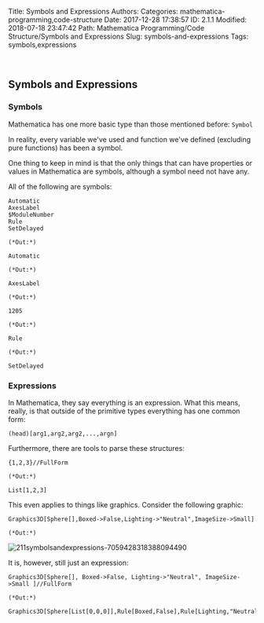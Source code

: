 Title: Symbols and Expressions
Authors: 
Categories: mathematica-programming,code-structure
Date: 2017-12-28 17:38:57
ID: 2.1.1
Modified: 2018-07-18 23:47:42
Path: Mathematica Programming/Code Structure/Symbols and Expressions
Slug: symbols-and-expressions
Tags: symbols,expressions

<a id="symbols-and-expressions" style="width:0;height:0;margin:0;padding:0;">&zwnj;</a>

## Symbols and Expressions

### Symbols

Mathematica has one more basic type than those mentioned before:  ```Symbol```

In reality, every variable we've used and function we've defined (excluding pure functions) has been a symbol.

One thing to keep in mind is that the only things that can have properties or values in Mathematica are symbols, although a symbol need not have any.

All of the following are symbols:

    Automatic
    AxesLabel
    $ModuleNumber
    Rule
    SetDelayed

    (*Out:*)
    
    Automatic

    (*Out:*)
    
    AxesLabel

    (*Out:*)
    
    1205

    (*Out:*)
    
    Rule

    (*Out:*)
    
    SetDelayed

### Expressions

In Mathematica, they say everything is an expression. What this means, really, is that outside of the primitive types everything has one common form:

    (head)[arg1,arg2,arg2,...,argn]

Furthermore, there are tools to parse these structures:

    {1,2,3}//FullForm

    (*Out:*)
    
    List[1,2,3]

This even applies to things like graphics. Consider the following graphic:

    Graphics3D[Sphere[],Boxed->False,Lighting->"Neutral",ImageSize->Small]

    (*Out:*)
    
![211symbolsandexpressions-7059428318388094490]({filename}/img/211symbolsandexpressions-7059428318388094490.png)

It is, however, still just an expression:

    Graphics3D[Sphere[], Boxed->False, Lighting->"Neutral", ImageSize->Small ]//FullForm

    (*Out:*)
    
    Graphics3D[Sphere[List[0,0,0]],Rule[Boxed,False],Rule[Lighting,"Neutral"],Rule[ImageSize,Small]]